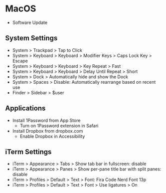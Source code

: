 # MacOS
- Software Update

## System Settings
- System > Trackpad > Tap to Click
- System > Keyboard > Keyboard > Modifier Keys > Caps Lock Key > Escape
- System > Keyboard > Keyboard > Key Repeat > Fast
- System > Keyboard > Keyboard > Delay Until Repeat > Short
- System > Dock > Automatically hide and show the Dock
- System > Spaces > Disable: Automatically rearrange based on recent use
- Finder > Sidebar > $user

## Applications
- Install 1Password from App Store
  - Turn on 1Password extension in Safari
- Install Dropbox from dropbox.com
  - Enable Dropbox in Accessibility

## iTerm Settings
- iTerm > Appearance > Tabs > Show tab bar in fullscreen: disable
- iTerm > Appearance > Panes > Show per-pane title bar with split panes: disable
- iTerm > Profiles > Default > Text > Font: Fira Code Nerd Font 13p
- iTerm > Profiles > Default > Text > Font > Use ligatures > On
